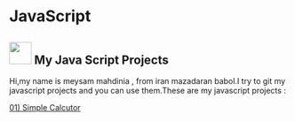 # JavaScript

<h2>
  <img src='https://user-images.githubusercontent.com/87698767/175292178-2bf73334-3cb5-4660-9368-0f36a437b94a.png' alt='' height='40' width='40' />
  My Java Script Projects
</h2>
<p>
  Hi,my name is meysam mahdinia , from iran mazadaran babol.I try to git my javascript projects and you can use them.These are my javascript projects :
</p>

<a href="https://github.com/developer6669/JavaScript/tree/Calculator">
  01) Simple Calcutor
</a>

<!---
```html
<h2>Example of code</h2>
<a href="#">ddd</a>
<pre>
    <div class="container">
        <div class="block two first">
            <h2>Your title</h2>
            <div class="wrap">
            //Your content
            </div>
        </div>
    </div>
</pre>
```
-->
